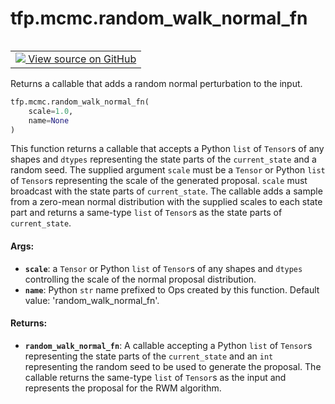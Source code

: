 <div itemscope itemtype="http://developers.google.com/ReferenceObject">
<meta itemprop="name" content="tfp.mcmc.random_walk_normal_fn" />
<meta itemprop="path" content="Stable" />
</div>

# tfp.mcmc.random_walk_normal_fn


<table class="tfo-notebook-buttons tfo-api" align="left">

<td>
  <a target="_blank" href="https://github.com/tensorflow/probability/blob/master/tensorflow_probability/python/mcmc/random_walk_metropolis.py">
    <img src="https://www.tensorflow.org/images/GitHub-Mark-32px.png" />
    View source on GitHub
  </a>
</td></table>



Returns a callable that adds a random normal perturbation to the input.

``` python
tfp.mcmc.random_walk_normal_fn(
    scale=1.0,
    name=None
)
```



<!-- Placeholder for "Used in" -->

This function returns a callable that accepts a Python `list` of `Tensor`s of
any shapes and `dtypes`  representing the state parts of the `current_state`
and a random seed. The supplied argument `scale` must be a `Tensor` or Python
`list` of `Tensor`s representing the scale of the generated
proposal. `scale` must broadcast with the state parts of `current_state`.
The callable adds a sample from a zero-mean normal distribution with the
supplied scales to each state part and returns a same-type `list` of `Tensor`s
as the state parts of `current_state`.

#### Args:


* <b>`scale`</b>: a `Tensor` or Python `list` of `Tensor`s of any shapes and `dtypes`
  controlling the scale of the normal proposal distribution.
* <b>`name`</b>: Python `str` name prefixed to Ops created by this function.
    Default value: 'random_walk_normal_fn'.


#### Returns:


* <b>`random_walk_normal_fn`</b>: A callable accepting a Python `list` of `Tensor`s
  representing the state parts of the `current_state` and an `int`
  representing the random seed to be used to generate the proposal. The
  callable returns the same-type `list` of `Tensor`s as the input and
  represents the proposal for the RWM algorithm.